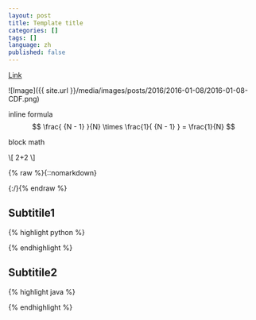 ```yaml
---
layout: post
title: Template title
categories: []
tags: []
language: zh
published: false
---
```


[Link](https://github.com/NathanLvzs)

![Image]({{ site.url }}/media/images/posts/2016/2016-01-08/2016-01-08-CDF.png)

inline formula $$ \frac{ {N - 1} }{N} \times \frac{1}{ {N - 1} } = \frac{1}{N} $$

block math

\\[ 2+2 \\]

{% raw %}{::nomarkdown}
    <div>
    $$    $$
    </div>
{:/}{% endraw %}


## Subtitile1



{% highlight python %}

{% endhighlight %}




## Subtitile2




{% highlight java %}

{% endhighlight %}








